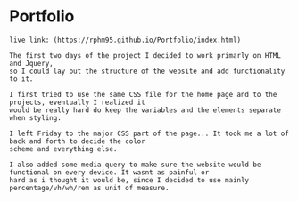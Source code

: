 # Portfolio

	live link: (https://rphm95.github.io/Portfolio/index.html)
	
	The first two days of the project I decided to work primarly on HTML and Jquery, 
	so I could lay out the structure of the website and add functionality to it.
	
	I first tried to use the same CSS file for the home page and to the projects, eventually I realized it
	would be really hard do keep the variables and the elements separate when styling. 
	
	I left Friday to the major CSS part of the page... It took me a lot of back and forth to decide the color
	scheme and everything else. 
	
	I also added some media query to make sure the website would be functional on every device. It wasnt as painful or
	hard as i thought it would be, since I decided to use mainly percentage/vh/wh/rem as unit of measure. 
	
	
	
	
